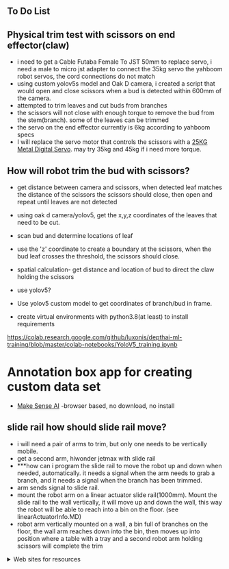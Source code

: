 ## To Do List

## Physical trim test with scissors on end effector(claw)
- i need to get a Cable Futaba Female To JST 50mm to replace servo, i need a male to micro jst adapter to connect the 35kg servo the yahboom robot servos, the cord connections do not match
- using custom yolov5s model and Oak D camera, i created a script that would open and close scissors when a bud is detected within 600mm of the camera.  
- attempted to trim leaves and cut buds from branches
- the scissors will not close with enough torque to remove the bud from the stem(branch). some of the leaves can be trimmed
- the servo on the end effector currently is 6kg according to yahboom specs 
- I will replace the servo motor that controls the scissors with a [25KG Metal Digital Servo](https://category.yahboom.net/products/high-torque-servo?variant=44011229511996). may try 35kg and 45kg if i need more torque.

## How will robot trim the bud with scissors?
- get distance between camera and scissors, when detected leaf matches the distance of the scissors the scissors should close, then open and repeat until leaves are not detected
- using oak d camera/yolov5, get the x,y,z coordinates of the leaves that need to be cut.
- scan bud and determine locations of leaf
- use the 'z' coordinate to create a boundary at the scissors, when the bud leaf crosses the threshold, the scissors should close.

- spatial calculation- get distance and location of bud to direct the claw holding the scissors
- use yolov5?

  



- Use yolov5 custom model to get coordinates of branch/bud in frame.

- create virtual environments with python3.8(at least) to install requirements 
  

https://colab.research.google.com/github/luxonis/depthai-ml-training/blob/master/colab-notebooks/YoloV5_training.ipynb

# Annotation box app for creating custom data set
- [Make Sense AI](https://www.makesense.ai/)    -browser based, no download, no install



## slide rail how should slide rail move?
- i will need a pair of arms to trim, but only one needs to be vertically mobile.
- get a second arm, hiwonder jetmax with slide rail 
- ***how can i program the slide rail to move the robot up and down when needed, automatically. it needs a signal when the arm needs to grab a branch, and it needs a signal when the branch has been trimmed. 
- arm sends signal to slide rail. 
- mount the robot arm on a linear actuator slide rail(1000mm). Mount the slide rail to the wall vertically, it will move up and down the wall, this way the robot will be able to reach into a bin on the floor. (see linearActuatorInfo.MD)
- robot arm vertically mounted on a wall, a bin full of branches on the floor, the wall arm reaches down into the bin, then moves up into position where a table with a tray and a second robot arm holding scissors will complete the trim



<details>

<summary>Web sites for resources</summary>

- ### Camera sites
 - Camera code - https://github.com/luxonis/depthai
 - https://shop.luxonis.com/  for cameras
  
- ### 3d print sites
 - www.xometry.com

</details>

